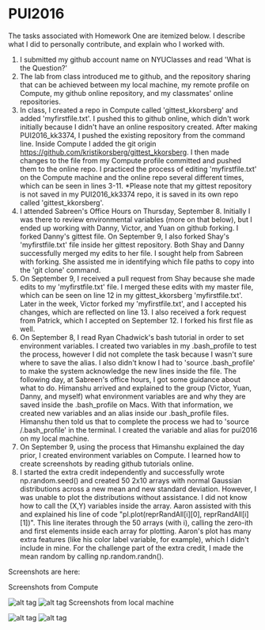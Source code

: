 # PUI2016

The tasks associated with Homework One are itemized below. I describe what I did to personally
contribute, and explain who I worked with.

1. I submitted my github account name on NYUClasses and read 'What is the Question?'
2. The lab from class introduced me to github, and the repository sharing that can be achieved
between my local machine, my remote profile on Compute, my github online repository, and my
classmates' online repositories. 
3. In class, I created a repo in Compute called 'gittest_kkorsberg' and added 'myfirstfile.txt'.
I pushed this to github online, which didn't work initially because I didn't have an online respository
created. After making PUI2016_kk3374, I pushed the existing repository from the command line. Inside 
Compute I added the git origin <https://github.com/kristikorsberg/gittest_kkorsberg>. I then made changes 
to the file from my Compute profile committed and pushed them to the online repo. I practiced the process 
of editing 'myfirstfile.txt' on the Compute machine and the online repo several different times, which 
can be seen in lines 3-11.
*Please note that my gittest repository is not saved in my PUI2016_kk3374 repo, it is saved in its own
repo called 'gittest_kkorsberg'. 
4. I attended Sabreen's Office Hours on Thursday, September 8. Initially I was there to review environmental
variables (more on that below), but I ended up working with Danny, Victor, and Yuan on github forking. I
forked Danny's gittest file. On September 9, I also forked Shay's 'myfirstfile.txt' file inside her
gittest repository. Both Shay and Danny successfully merged my edits to her file. 
I sought help from Sabreen with forking. She assisted me in identifying which file paths to copy into the 
'git clone' command. 
5. On September 9, I received a pull request from Shay because she made edits to my 'myfirstfile.txt' file.
I merged these edits with my master file, which can be seen on line 12 in my gittest_kkorsberg 'myfirstfile.txt'. 
Later in the week, Victor forked my 'myfirstfile.txt', and I accepted his changes, which are reflected
on line 13. I also received a fork request from Patrick, which I accepted on September 12. I forked his first
file as well. 
6. On September 8, I read Ryan Chadwick's bash tutorial in order to set environment variables. I created
two variables in my .bash_profile to test the process, however I did not complete the task because I wasn't 
sure where to save the alias. I also didn't know I had to 'source .bash_profile' to make the system 
acknowledge the new lines inside the file. The following day, at Sabreen's office hours, I got some 
guidance about what to do. Himanshu arrived and explained to the group (Victor, Yuan, Danny, and 
myself) what environment variables are and why they are saved inside the .bash_profile on Macs. With that information, 
we created new variables and an alias inside our .bash_profile files. Himanshu then told us that to complete
the process we had to 'source /.bash_profile' in the terminal. I created the variable and alias for pui2016 
on my local machine. 
7. On September 9, using the process that Himanshu explained the day prior, I created environment 
variables on Compute. I learned how to create screenshots by reading github tutorials online. 
8. I started the extra credit independently and successfully wrote np.random.seed() and created 50 2x10 arrays
with normal Gaussian distributions across a new mean and new standard deviation. However, I was unable to plot 
the distributions without assistance. I did not know how to call the (X,Y) variables inside the array. Aaron 
assisted with this and explained his line of code "pl.plot(reprRandAll[i][0], reprRandAll[i][1])". This line
iterates through the 50 arrays (with i), calling the zero-ith and first elements inside each array for plotting. 
Aaron's plot has many extra features (like his color label variable, for example), which I didn't include in mine. 
For the challenge part of the extra credit, I made the mean random by calling np.random.randn().

Screenshots are here:

Screenshots from Compute

![alt tag](https://cloud.githubusercontent.com/assets/22032802/18398300/33dbab2e-769a-11e6-96da-50d3c25f6ad6.png)
![alt tag](https://cloud.githubusercontent.com/assets/22032802/18398304/3606e44a-769a-11e6-8182-d6d960972a69.png)
Screenshots from local machine

![alt tag](https://cloud.githubusercontent.com/assets/22032802/18439326/dd1a17f4-78d2-11e6-88ff-f87b5a0da3e0.png)
![alt tag](https://cloud.githubusercontent.com/assets/22032802/18439419/43aca7ca-78d3-11e6-9e4b-ca9c40a4e1c1.png)
